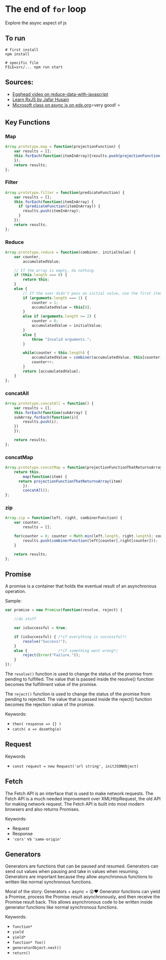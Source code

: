 # The end of `for` loop
Explore the async aspect of js

## To run
```npm
# first install
npm install

# specific file
FILE=src/... npm run start
```

## Sources:
- [Egghead video on reduce-data-with-javascript](https://egghead.io/courses/reduce-data-with-javascript)
- [Learn RxJS by Jafar Husain](http://reactivex.io/learnrx/)
- [Microsoft class on async js on edx.org](https://www.edx.org/course/asynchronous-programming-javascript-microsoft-dev234x)⭐very good! ⭐


## Key Functions

### Map
```js
Array.prototype.map = function(projectionFunction) {
	var results = [];
	this.forEach(function(itemInArray){results.push(projectionFunction(itemInArray))
	});
	return results;
};
```

### Filter
```js
Array.prototype.filter = function(predicateFunction) {
	var results = [];
	this.forEach(function(itemInArray) {
	  if (predicateFunction(itemInArray)) {
		results.push(itemInArray);
	  }
	});
	return results;
};
```

### Reduce
```js
Array.prototype.reduce = function(combiner, initialValue) {
	var counter,
		accumulatedValue;

	// If the array is empty, do nothing
	if (this.length === 0) {
		return this;
	}
	else {
		// If the user didn't pass an initial value, use the first item.
		if (arguments.length === 1) {
			counter = 1;
			accumulatedValue = this[0];
		}
		else if (arguments.length >= 2) {
			counter = 0;
			accumulatedValue = initialValue;
		}
		else {
			throw "Invalid arguments.";
		}

		while(counter < this.length) {
			accumulatedValue = combiner(accumulatedValue, this[counter])
			counter++;
		}
		return [accumulatedValue];
	}
};
```

### concatAll
```js
Array.prototype.concatAll = function() {
	var results = [];
	this.forEach(function(subArray) {
    subArray.forEach(function(i){
    	results.push(i);
    })
	});

	return results;
};
```

### concatMap
```js
Array.prototype.concatMap = function(projectionFunctionThatReturnsArray) {
	return this.
		map(function(item) {
      return projectionFunctionThatReturnsArray(item)
		}).
		concatAll();
};
```

### zip
```js
Array.zip = function(left, right, combinerFunction) {
	var counter,
		results = [];

	for(counter = 0; counter < Math.min(left.length, right.length); counter++) {
		results.push(combinerFunction(left[counter],right[counter]));
	}

	return results;
};
```

## Promise
A promise is a container that holds the eventual result of an asynchronous operation.

Sample:
```js
var promise = new Promise(function(resolve, reject) {

    //do stuff

    var isSuccessful = true;

    if (isSuccessful) { /*if everything is successful*/
        resolve("Success!");
    }
    else {              /*if something went wrong*/
        reject(Error("Failure."));
    }
});
```
The `resolve()` function is used to change the status of the promise from pending to fulfilled. 
The value that is passed inside the resolve() function becomes the fulfillment value of the promise.

The `reject()` function is used to change the status of the promise from pending to rejected. 
The value that is passed inside the reject() function becomes the rejection value of the promise.



Keywords:
- `then( response => {} )`
- `catch( e => dosmthg(e)`

## Request
Keywords
- `const request = new Request('url string', initJSONObject)`

## Fetch
The Fetch API is an interface that is used to make network requests.
The Fetch API is a much needed improvement over XMLHttpRequest, the old API for making network request. The Fetch API is built into most modern browsers and also returns Promises.

Keywords:
- Request
- Response
- `'cors'` vs `'same-origin'`

## Generators
Generators are functions that can be paused and resumed. 
Generators can send out values when pausing and take in values when resuming.
Generators are important because they allow asynchronous functions to written like normal synchronous functions.

Moral of the story: Generators + async = 😜❤️
Generator functions can yield a Promise, process the Promise result asynchronously, and then receive the Promise result back. 
This allows asynchronous code to be written inside generator functions like normal synchronous functions. 

Keywords:
- `function*`
- `yield`
- `yield*`
- `function* foo()`
- `generatorObject.next()`
- `return()`



